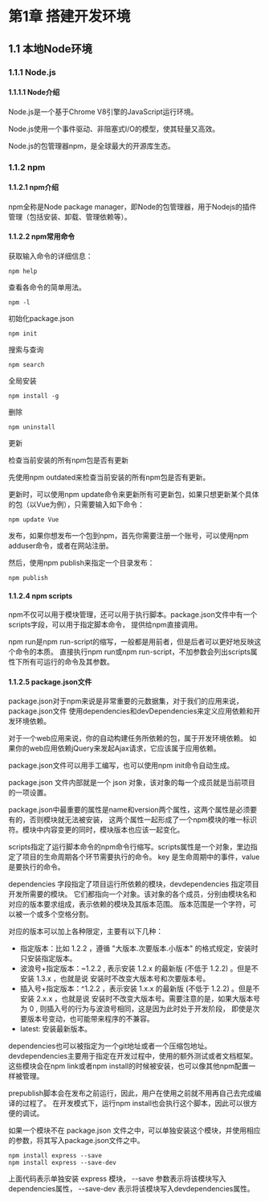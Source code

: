 # 第1章 搭建开发环境

## 1.1 本地Node环境

### 1.1.1 Node.js

#### 1.1.1.1 Node介绍

Node.js是一个基于Chrome V8引擎的JavaScript运行环境。

Node.js使用一个事件驱动、非阻塞式I/O的模型，使其轻量又高效。

Node.js的包管理器npm，是全球最大的开源库生态。

### 1.1.2 npm

#### 1.1.2.1 npm介绍

npm全称是Node package manager，即Node的包管理器，用于Nodejs的插件管理（包括安装、卸载、管理依赖等）。

#### 1.1.2.2 npm常用命令

获取输入命令的详细信息：

    npm help

查看各命令的简单用法。

    npm -l

初始化package.json

    npm init

搜索与查询

    npm search

全局安装

    npm install -g

删除

    npm uninstall

更新

检查当前安装的所有npm包是否有更新

先使用npm outdated来检查当前安装的所有npm包是否有更新。

更新时，可以使用npm update命令来更新所有可更新包，如果只想更新某个具体的包（以Vue为例），只需要输入如下命令：

    npm update Vue

发布，如果你想发布一个包到npm，首先你需要注册一个账号，可以使用npm adduser命令，或者在网站注册。

然后，使用npm publish来指定一个目录发布：

    npm publish

#### 1.1.2.4 npm scripts

npm不仅可以用于模块管理，还可以用于执行脚本。package.json文件中有一个scripts字段，可以用于指定脚本命令，
提供给npm直接调用。

npm run是npm run-script的缩写，一般都是用前者，但是后者可以更好地反映这个命令的本质。
直接执行npm run或npm run-script，不加参数会列出scripts属性下所有可运行的命令及其参数。


#### 1.1.2.5 package.json文件

package.json对于npm来说是非常重要的元数据集，对于我们的应用来说，package.json文件
使用dependencies和devDependencies来定义应用依赖和开发环境依赖。

对于一个web应用来说，你的自动构建任务所依赖的包，属于开发环境依赖。
如果你的web应用依赖jQuery来发起Ajax请求，它应该属于应用依赖。

package.json文件可以用手工编写，也可以使用npm init命令自动生成。

package.json 文件内部就是一个 json 对象，该对象的每一个成员就是当前项目的一项设置。

package.json中<red>最重要的属性是name和version两个属性，这两个属性是必须要有的，否则模块就无法被安装</red>，
这两个属性一起形成了一个npm模块的<red>唯一标识符</red>。模块中内容变更的同时，模块版本也应该一起变化。

scripts指定了运行脚本命令的npm命令行缩写。scripts属性是一个对象，里边指定了项目的生命周期各个环节需要执行的命令。
key 是生命周期中的事件，value是要执行的命令。

dependencies 字段指定了项目运行所依赖的模块，devdependencies 指定项目开发所需要的模块。
它们都指向一个对象。该对象的各个成员，分别由模块名和对应的版本要求组成，表示依赖的模块及其版本范围。
版本范围是一个字符，可以被一个或多个空格分割。

对应的版本可以加上各种限定，主要有以下几种：

- 指定版本：比如 1.2.2 ，遵循 "大版本.次要版本.小版本" 的格式规定，安装时只安装指定版本。
- 波浪号+指定版本：~1.2.2 , 表示安装 1.2.x 的最新版 (不低于 1.2.2) 。但是不安装 1.3.x ，也就是说
  安装时不改变大版本号和次要版本号。
- 插入号+指定版本：^1.2.2 ，表示安装 1.x.x 的最新版 (不低于 1.2.2) 。但是不安装 2.x.x ，也就是说
  安装时不改变大版本号。需要注意的是，如果大版本号为 0 , 则插入号的行为与波浪号相同，这是因为此时处于开发阶段，
  即使是次要版本号变动，也可能带来程序的不兼容。
- latest: 安装最新版本。

dependencies也可以被指定为一个git地址或者一个压缩包地址。
devdependencies主要用于指定在开发过程中，使用的额外测试或者文档框架。
这些模块会在npm link或者npm install的时候被安装，也可以像其他npm配置一样被管理。

prepublish脚本会在发布之前运行，因此，用户在使用之前就不用再自己去完成编译的过程了。
在开发模式下，运行npm install也会执行这个脚本，因此可以很方便的调试。

如果一个模块不在 package.json 文件之中，可以单独安装这个模块，并使用相应的参数，将其写入package.json文件之中。

    npm install express --save
    npm install express --save-dev

上面代码表示单独安装 express 模块，
--save 参数表示将该模块写入dependencies属性，
--save-dev 表示将该模块写入devdependencies属性。


